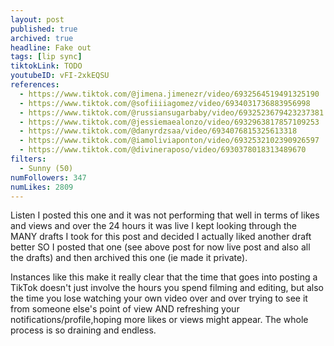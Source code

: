 ```yaml
---
layout: post
published: true
archived: true
headline: Fake out
tags: [lip sync]
tiktokLink: TODO
youtubeID: vFI-2xkEQSU
references:
  - https://www.tiktok.com/@jimena.jimenezr/video/6932564519491325190
  - https://www.tiktok.com/@sofiiiiagomez/video/6934031736883956998
  - https://www.tiktok.com/@russiansugarbaby/video/6932523679423237381
  - https://www.tiktok.com/@jessiemaealonzo/video/6932963817857109253
  - https://www.tiktok.com/@danyrdzsaa/video/6934076815325613318
  - https://www.tiktok.com/@iamoliviaponton/video/6932532102390926597
  - https://www.tiktok.com/@divineraposo/video/6930378018313489670
filters:
  - Sunny (50)
numFollowers: 347
numLikes: 2809
---
```


Listen I posted this one and it was not performing that well in terms of likes and views and over the 24 hours it was live I kept looking through the MANY drafts I took for this post and decided I actually liked another draft better SO I posted that one (see above post for now live post and also all the drafts) and then archived this one (ie made it private).

Instances like this make it really clear that the time that goes into posting a TikTok doesn't just involve the hours you spend filming and editing, but also the time you lose watching your own video over and over trying to see it from someone else's point of view AND refreshing your notifications/profile,hoping more likes or views might appear. The whole process is so draining and endless.
